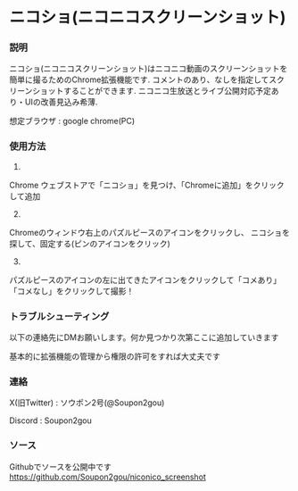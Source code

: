 # ニコショ(ニコニコスクリーンショット)

### 説明
ニコショ(ニコニコスクリーンショット)はニコニコ動画のスクリーンショットを簡単に撮るためのChrome拡張機能です.
コメントのあり、なしを指定してスクリーンショットすることができます.
ニコニコ生放送とライブ公開対応予定あり・UIの改善見込み希薄.

想定ブラウザ : google chrome(PC)

### 使用方法
1.
Chrome ウェブストアで「ニコショ」を見つけ、「Chromeに追加」をクリックして追加

2.
Chromeのウィンドウ右上のパズルピースのアイコンをクリックし、
ニコショを探して、固定する(ピンのアイコンをクリック)

3.
パズルピースのアイコンの左に出てきたアイコンをクリックして「コメあり」「コメなし」をクリックして撮影！

### トラブルシューティング

以下の連絡先にDMお願いします。何か見つかり次第ここに追加していきます

基本的に拡張機能の管理から権限の許可をすれば大丈夫です

### 連絡
X(旧Twitter) : ソウポン2号(@Soupon2gou) 

Discord : Soupon2gou

### ソース
Githubでソースを公開中です
https://github.com/Soupon2gou/niconico_screenshot
